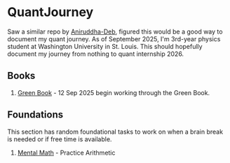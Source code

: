 # QuantJourney
Saw a similar repo by [Aniruddha-Deb](https://github.com/Aniruddha-Deb/quant-prep/tree/main), figured this would be a good way to document my quant journey. As of September 2025, I'm 3rd-year physics student at Washington University in St. Louis. This should hopefully document my journey from nothing to quant internship 2026.

## Books

1. [Green Book](https://academyflex.com/wp-content/uploads/2024/03/a-practical-guide-to-quantitative-finance-interviews.pdf) - 12 Sep 2025 begin working through the Green Book.

## Foundations
This section has random foundational tasks to work on when a brain break is needed or if free time is available.

1. [Mental Math](https://mathtrainer.ai/) - Practice Arithmetic
